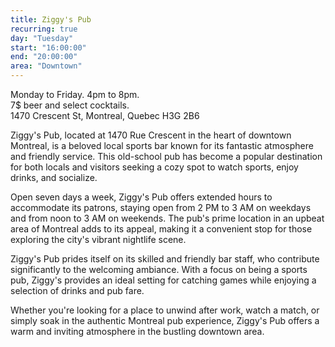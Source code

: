 ```yaml
---
title: Ziggy's Pub
recurring: true
day: "Tuesday"
start: "16:00:00"
end: "20:00:00"
area: "Downtown"
---
```


Monday to Friday. 4pm to 8pm.<br>7$ beer and select cocktails.<br>1470 Crescent St, Montreal, Quebec H3G 2B6

<!-- more -->

Ziggy's Pub, located at 1470 Rue Crescent in the heart of downtown Montreal, is a beloved local sports bar known for its fantastic atmosphere and friendly service. This old-school pub has become a popular destination for both locals and visitors seeking a cozy spot to watch sports, enjoy drinks, and socialize.

Open seven days a week, Ziggy's Pub offers extended hours to accommodate its patrons, staying open from 2 PM to 3 AM on weekdays and from noon to 3 AM on weekends. The pub's prime location in an upbeat area of Montreal adds to its appeal, making it a convenient stop for those exploring the city's vibrant nightlife scene.

Ziggy's Pub prides itself on its skilled and friendly bar staff, who contribute significantly to the welcoming ambiance. With a focus on being a sports pub, Ziggy's provides an ideal setting for catching games while enjoying a selection of drinks and pub fare.

Whether you're looking for a place to unwind after work, watch a match, or simply soak in the authentic Montreal pub experience, Ziggy's Pub offers a warm and inviting atmosphere in the bustling downtown area.
